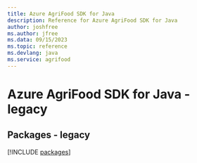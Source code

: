 ```yaml
---
title: Azure AgriFood SDK for Java
description: Reference for Azure AgriFood SDK for Java
author: joshfree
ms.author: jfree
ms.data: 09/15/2023
ms.topic: reference
ms.devlang: java
ms.service: agrifood
---
```

# Azure AgriFood SDK for Java - legacy
## Packages - legacy
[!INCLUDE [packages](agrifood-index.md)]